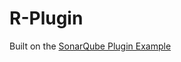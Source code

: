 # R-Plugin




Built on the [SonarQube Plugin Example](https://github.com/SonarSource/sonar-custom-plugin-example)


